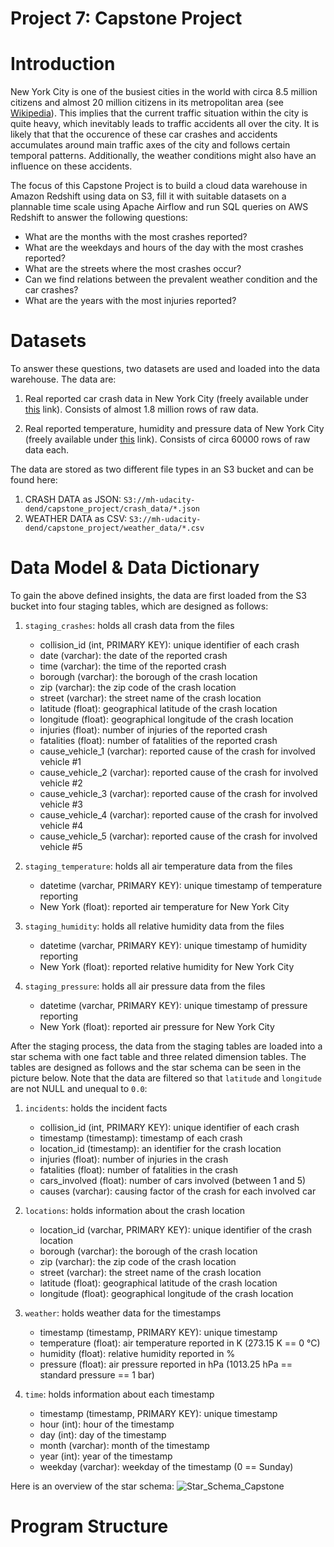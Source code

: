 # Project 7: Capstone Project

# Introduction

New York City is one of the busiest cities in the world with circa 8.5 million citizens and almost 20 million citizens in its metropolitan area (see [Wikipedia](https://de.wikipedia.org/wiki/New_York_City)). This implies that the current traffic situation within the city is quite heavy, which inevitably leads to traffic accidents all over the city. It is likely that that the occurence of these car crashes and accidents accumulates around main traffic axes of the city and follows certain temporal patterns. Additionally, the weather conditions might also have an influence on these accidents.

The focus of this Capstone Project is to build a cloud data warehouse in Amazon Redshift using data on S3, fill it with suitable datasets on a plannable time scale using Apache Airflow and run SQL queries on AWS Redshift to answer the following questions:
  - What are the months with the most crashes reported?
  - What are the weekdays and hours of the day with the most crashes reported?
  - What are the streets where the most crashes occur?
  - Can we find relations between the prevalent weather condition and the car crashes?
  - What are the years with the most injuries reported?

# Datasets

To answer these questions, two datasets are used and loaded into the data warehouse. The data are:

1. Real reported car crash data in New York City (freely available under [this](https://data.cityofnewyork.us/Public-Safety/Motor-Vehicle-Collisions-Crashes/h9gi-nx95) link). Consists of almost 1.8 million rows of raw data.

2. Real reported temperature, humidity and pressure data of New York City (freely available under [this](https://www.kaggle.com/selfishgene/historical-hourly-weather-data) link). Consists of circa 60000 rows of raw data each.

The data are stored as two different file types in an S3 bucket and can be found here:

1. CRASH DATA as JSON: ``S3://mh-udacity-dend/capstone_project/crash_data/*.json``
2. WEATHER DATA as CSV: ``S3://mh-udacity-dend/capstone_project/weather_data/*.csv``

# Data Model & Data Dictionary

To gain the above defined insights, the data are first loaded from the S3 bucket into four staging tables, which are designed as follows:

1. ``staging_crashes``: holds all crash data from the files
   - collision_id (int, PRIMARY KEY): unique identifier of each crash
   - date (varchar): the date of the reported crash
   - time (varchar): the time of the reported crash
   - borough (varchar): the borough of the crash location
   - zip (varchar): the zip code of the crash location
   - street (varchar): the street name of the crash location
   - latitude (float): geographical latitude of the crash location
   - longitude (float): geographical longitude of the crash location
   - injuries (float): number of injuries of the reported crash
   - fatalities (float): number of fatalities of the reported crash
   - cause_vehicle_1 (varchar): reported cause of the crash for involved vehicle #1
   - cause_vehicle_2 (varchar): reported cause of the crash for involved vehicle #2
   - cause_vehicle_3 (varchar): reported cause of the crash for involved vehicle #3
   - cause_vehicle_4 (varchar): reported cause of the crash for involved vehicle #4
   - cause_vehicle_5 (varchar): reported cause of the crash for involved vehicle #5


2. ``staging_temperature``: holds all air temperature data from the files
   - datetime (varchar, PRIMARY KEY): unique timestamp of temperature reporting
   - New York (float): reported air temperature for New York City


3. ``staging_humidity``: holds all relative humidity data from the files
    - datetime (varchar, PRIMARY KEY): unique timestamp of humidity reporting
    - New York (float): reported relative humidity for New York City


4. ``staging_pressure``: holds all air pressure data from the files
   - datetime (varchar, PRIMARY KEY): unique timestamp of pressure reporting
   - New York (float): reported air pressure for New York City

After the staging process, the data from the staging tables are loaded into a star schema with one fact table and three related dimension tables. The tables are designed as follows and the star schema can be seen in the picture below. Note that the data are filtered so that ``latitude`` and ``longitude`` are not NULL and unequal to ``0.0``:

1. ``incidents``: holds the incident facts
   - collision_id (int, PRIMARY KEY): unique identifier of each crash
   - timestamp (timestamp): timestamp of each crash
   - location_id (timestamp): an identifier for the crash location
   - injuries (float): number of injuries in the crash
   - fatalities (float): number of fatalities in the crash
   - cars_involved (float): number of cars involved (between 1 and 5)
   - causes (varchar): causing factor of the crash for each involved car


2. ``locations``:  holds information about the crash location
   - location_id (varchar, PRIMARY KEY): unique identifier of the crash location
   - borough (varchar): the borough of the crash location
   - zip (varchar): the zip code of the crash location
   - street (varchar): the street name of the crash location
   - latitude (float): geographical latitude of the crash location
   - longitude (float): geographical longitude of the crash location


3. ``weather``: holds weather data for the timestamps
   - timestamp (timestamp, PRIMARY KEY): unique timestamp
   - temperature (float): air temperature reported in K (273.15 K == 0 °C)
   - humidity (float): relative humidity reported in %
   - pressure (float): air pressure reported in hPa (1013.25 hPa == standard pressure == 1 bar)


4. ``time``: holds information about each timestamp
   - timestamp (timestamp, PRIMARY KEY): unique timestamp
   - hour (int): hour of the timestamp
   - day (int): day of the timestamp
   - month (varchar): month of the timestamp
   - year (int): year of the timestamp
   - weekday (varchar): weekday of the timestamp (0 == Sunday)

Here is an overview of the star schema:
![Star_Schema_Capstone](https://github.com/mhauck-FFM/Udacity_Data_Engineering_Projects/blob/master/Project_7/Star_Schema_Capstone.png)

# Program Structure
